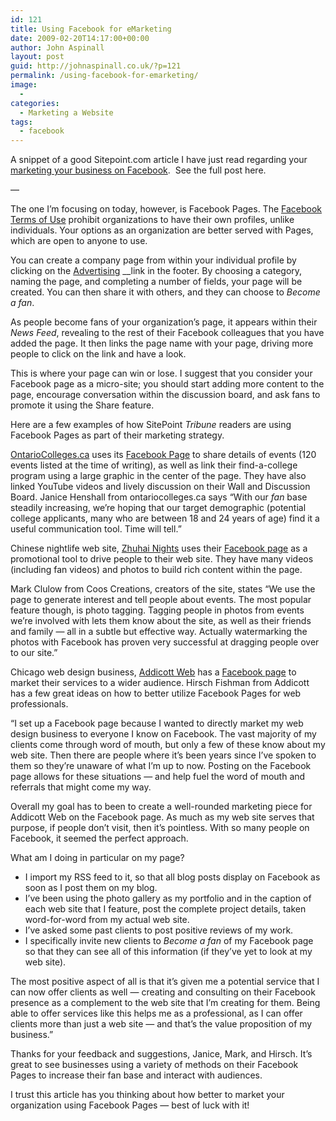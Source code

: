 ```yaml
---
id: 121
title: Using Facebook for eMarketing
date: 2009-02-20T14:17:00+00:00
author: John Aspinall
layout: post
guid: http://johnaspinall.co.uk/?p=121
permalink: /using-facebook-for-emarketing/
image:
  - 
categories:
  - Marketing a Website
tags:
  - facebook
---
```

A snippet of a good Sitepoint.com article I have just read regarding your <a href="http://www.sitepoint.com/newsletter/viewissue.php?id=2&issue=434" target="_blank">marketing your business on Facebook</a>.  See the full post here.

&#8212;

The one I&#8217;m focusing on today, however, is Facebook Pages. The [Facebook Terms of Use](http://www.facebook.com/terms.php?ref=pf) prohibit organizations to have their own profiles, unlike individuals. Your options as an organization are better served with Pages, which are open to anyone to use.

You can create a company page from within your individual profile by clicking on the [Advertising](http://www.facebook.com/advertising/?share#/advertising/?src=pf) __link in the footer. By choosing a category, naming the page, and completing a number of fields, your page will be created. You can then share it with others, and they can choose to _Become a fan_.

As people become fans of your organization&#8217;s page, it appears within their _News Feed_, revealing to the rest of their Facebook colleagues that you have added the page. It then links the page name with your page, driving more people to click on the link and have a look.

This is where your page can win or lose. I suggest that you consider your Facebook page as a micro-site; you should start adding more content to the page, encourage conversation within the discussion board, and ask fans to promote it using the Share feature.

Here are a few examples of how SitePoint _Tribune_ readers are using Facebook Pages as part of their marketing strategy.

[OntarioColleges.ca](http://www.ontariocolleges.ca/) uses its [Facebook Page](http://www.facebook.com/pages/ontariocollegesca/39109331935) to share details of events (120 events listed at the time of writing), as well as link their find-a-college program using a large graphic in the center of the page. They have also linked YouTube videos and lively discussion on their Wall and Discussion Board. Janice Henshall from ontariocolleges.ca says &#8220;With our _fan_ base steadily increasing, we&#8217;re hoping that our target demographic (potential college applicants, many who are between 18 and 24 years of age) find it a useful communication tool. Time will tell.&#8221;

Chinese nightlife web site, [Zhuhai Nights](http://www.zhuhainights.com/) uses their [Facebook page](http://www.facebook.com/pages/Zhuhai-Nights-The-Definitive-Guide-to-Life-After-Dark-in-Zhuhai-China/18927643382) as a promotional tool to drive people to their web site. They have many videos (including fan videos) and photos to build rich content within the page.

Mark Clulow from Coos Creations, creators of the site, states &#8220;We use the page to generate interest and tell people about events. The most popular feature though, is photo tagging. Tagging people in photos from events we&#8217;re involved with lets them know about the site, as well as their friends and family &#8212; all in a subtle but effective way. Actually watermarking the photos with Facebook has proven very successful at dragging people over to our site.&#8221;

Chicago web design business, [Addicott Web](http://www.addicottweb.com/) has a [Facebook page](http://www.facebook.com/home.php#/pages/Chicago-IL/Addicott-Web/39528089662) to market their services to a wider audience. Hirsch Fishman from Addicott has a few great ideas on how to better utilize Facebook Pages for web professionals.

&#8220;I set up a Facebook page because I wanted to directly market my web design business to everyone I know on Facebook. The vast majority of my clients come through word of mouth, but only a few of these know about my web site. Then there are people where it&#8217;s been years since I&#8217;ve spoken to them so they&#8217;re unaware of what I&#8217;m up to now. Posting on the Facebook page allows for these situations &#8212; and help fuel the word of mouth and referrals that might come my way.

Overall my goal has to been to create a well-rounded marketing piece for Addicott Web on the Facebook page. As much as my web site serves that purpose, if people don&#8217;t visit, then it&#8217;s pointless. With so many people on Facebook, it seemed the perfect approach.

What am I doing in particular on my page?

  * I import my RSS feed to it, so that all blog posts display on Facebook as soon as I post them on my blog.
  * I&#8217;ve been using the photo gallery as my portfolio and in the caption of each web site that I feature, post the complete project details, taken word-for-word from my actual web site.
  * I&#8217;ve asked some past clients to post positive reviews of my work.
  * I specifically invite new clients to _Become a fan_ of my Facebook page so that they can see all of this information (if they&#8217;ve yet to look at my web site).

The most positive aspect of all is that it&#8217;s given me a potential service that I can now offer clients as well &#8212; creating and consulting on their Facebook presence as a complement to the web site that I&#8217;m creating for them. Being able to offer services like this helps me as a professional, as I can offer clients more than just a web site &#8212; and that&#8217;s the value proposition of my business.&#8221;

Thanks for your feedback and suggestions, Janice, Mark, and Hirsch. It&#8217;s great to see businesses using a variety of methods on their Facebook Pages to increase their fan base and interact with audiences.

I trust this article has you thinking about how better to market your organization using Facebook Pages &#8212; best of luck with it!